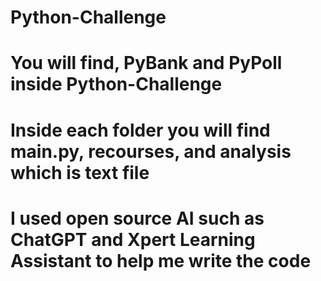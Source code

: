 # Python-Challenge
# You will find, PyBank and PyPoll inside Python-Challenge
# Inside each folder you will find main.py, recourses, and analysis which is text file
# I used open source AI such as ChatGPT and Xpert Learning Assistant to help me write the code 